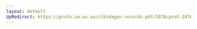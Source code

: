 ```yaml
---
layout: default
UpRedirect: https://pruto.im.uu.se/riksdagen-records-pdf/1876/prot-1876--ak--045/prot-1876--ak--045_006.pdf
---
```

